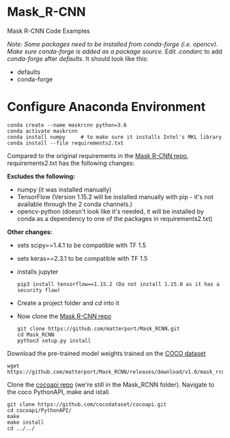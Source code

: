 # Mask_R-CNN
Mask R-CNN Code Examples

*Note: Some packages need to be installed from conda-forge (i.e. opencv). Make sure conda-forge is added as a package source.* Edit *.condarc* to add *conda-forge* after *defaults*. It should look like this:
- defaults
- conda-forge

# Configure Anaconda Environment
    conda create --name maskrcnn python=3.6
    conda activate maskrcnn
    conda install numpy     # to make sure it installs Intel's MKL library
    conda install --file requirements2.txt

Compared to the original requirements in the [Mask R-CNN repo](https://github.com/matterport/Mask_RCNN), requirements2.txt has the following changes:

**Excludes the following:**
- numpy (it was installed manually) 
- TensorFlow (Version 1.15.2 will be installed manually with pip - it's not available through the 2 conda channels.)
- opencv-python (doesn't look like it's needed, it will be installed by conda as a dependency to one of the packages in requirements2.txt)

**Other changes:**
- sets scipy==1.4.1 to be compatible with TF 1.5
- sets keras==2.3.1 to be compatible with TF 1.5
- installs jupyter

      pip3 install tensorflow==1.15.2 (Do not install 1.15.0 as it has a security flaw)
- Create a project folder and *cd* into it
- Now clone the [Mask R-CNN repo](https://github.com/matterport/Mask_RCNN)

      git clone https://github.com/matterport/Mask_RCNN.git
      cd Mask_RCNN
      python3 setup.py install
Download the pre-trained model weights trained on the [COCO dataset](https://cocodataset.org/)

    wget https://github.com/matterport/Mask_RCNN/releases/download/v1.0/mask_rcnn_coco.h5

Clone the [cocoapi repo](https://github.com/cocodataset/cocoapi) (we're still in the Mask_RCNN folder). Navigate to the coco PythonAPI, make and istall.

    git clone https://github.com/cocodataset/cocoapi.git
    cd cocoapi/PythonAPI/
    make
    make install
    cd ../../
